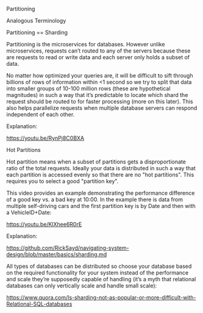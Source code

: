 Partitioning

Analogous Terminology

Partitioning  == Sharding

Partitioning is the microservices for databases. However unlike microservices, requests can’t routed to any of the servers because these are requests to read or write data and each server only holds a subset of data.

No matter how optimized your queries are, it will be difficult to sift through billions of rows of information within <1 second so we try to split that data into smaller groups of 10-100 million rows (these are hypothetical magnitudes) in such a way that it’s predictable to locate which shard the request should be routed to for faster processing (more on this later). This also helps parallelize requests when multiple database servers can respond independent of each other.

Explanation:

https://youtu.be/RynPj8C0BXA

Hot Partitions

Hot partition means when a subset of partitions gets a disproportionate ratio of the total requests. Ideally your data is distributed in such a way that each partition is accessed evenly so that there are no "hot partitions". This requires you to select a good "partition key".

This video provides an example demonstrating the performance difference of a good key vs. a bad key at 10:00. In the example there is data from multiple self-driving cars and the first partition key is by Date and then with a VehicleID+Date:

https://youtu.be/KlXhee6R0rE

Explanation:

https://github.com/RickSayd/navigating-system-design/blob/master/basics/sharding.md




All types of databases can be distributed so choose your database based on the required functionality for your system instead of the performance and scale they’re supposedly capable of handling (it’s a myth that relational databases can only vertically scale and handle small scale):

https://www.quora.com/Is-sharding-not-as-popular-or-more-difficult-with-Relational-SQL-databases
